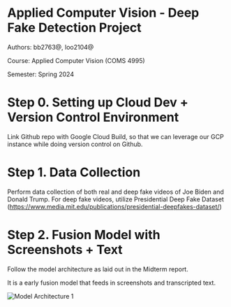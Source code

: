 # Applied Computer Vision - Deep Fake Detection Project

Authors: bb2763@, loo2104@

Course: Applied Computer Vision (COMS 4995)

Semester: Spring 2024

# Step 0. Setting up Cloud Dev + Version Control Environment

Link Github repo with Google Cloud Build, so that we can leverage our GCP instance while doing version control on Github.

# Step 1. Data Collection

Perform data collection of both real and deep fake videos of Joe Biden and Donald Trump. For deep fake videos, utilize Presidential Deep Fake Dataset (https://www.media.mit.edu/publications/presidential-deepfakes-dataset/)

# Step 2. Fusion Model with Screenshots + Text

Follow the model architecture as laid out in the Midterm report.

It is a early fusion model that feeds in screenshots and transcripted text.

![Model Architecture 1](/workspaces/acv-deepfake-detection/assets/model_architecture_1.png)
